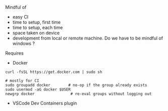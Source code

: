 Mindful of
- easy CI
- time to setup, first time
- time to setup, each time
- space taken on device
- development from local or remote machine. Do we have to be mindful of windows ?

Requires
- Docker
```
curl -fsSL https://get.docker.com | sudo sh

# mostly for CI
sudo groupadd docker        # no‑op if the group already exists
sudo usermod -aG docker $USER
newgrp docker                # re‑eval groups without logging out
```
- VSCode Dev Containers plugin